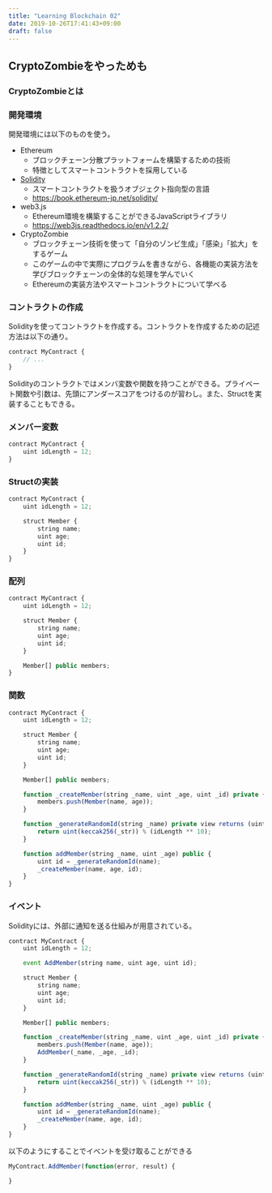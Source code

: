 ```yaml
---
title: "Learning Blockchain 02"
date: 2019-10-26T17:41:43+09:00
draft: false
---
```


## CryptoZombieをやっためも

### CryptoZombieとは


### 開発環境

開発環境には以下のものを使う。

- Ethereum
    - ブロックチェーン分散プラットフォームを構築するための技術
    - 特徴としてスマートコントラクトを採用している
- [Solidity](https://solidity-jp.readthedocs.io/ja/latest/)
    - スマートコントラクトを扱うオブジェクト指向型の言語
    - https://book.ethereum-jp.net/solidity/
- web3.js
    - Ethereum環境を構築することができるJavaScriptライブラリ
    - https://web3js.readthedocs.io/en/v1.2.2/
- CryptoZombie
    - ブロックチェーン技術を使って「自分のゾンビ生成」「感染」「拡大」をするゲーム
    - このゲームの中で実際にプログラムを書きながら、各機能の実装方法を学びブロックチェーンの全体的な処理を学んでいく
    - Ethereumの実装方法やスマートコントラクトについて学べる

### コントラクトの作成
Solidityを使ってコントラクトを作成する。コントラクトを作成するための記述方法は以下の通り。
```js
contract MyContract {
    // ...
}
```

Solidityのコントラクトではメンバ変数や関数を持つことができる。プライベート関数や引数は、先頭にアンダースコアをつけるのが習わし。また、Structを実装することもできる。


### メンバー変数
```js
contract MyContract {
    uint idLength = 12;
}
```

### Structの実装

```js
contract MyContract {
    uint idLength = 12;

    struct Member {
        string name;
        uint age;
        uint id;
    }
}
```


### 配列

```js
contract MyContract {
    uint idLength = 12;

    struct Member {
        string name;
        uint age;
        uint id;
    }

    Member[] public members;
}
```

### 関数

```js
contract MyContract {
    uint idLength = 12;

    struct Member {
        string name;
        uint age;
        uint id;
    }

    Member[] public members;

    function _createMember(string _name, uint _age, uint _id) private {
        members.push(Member(name, age));
    }

    function _generateRandomId(string _name) private view returns (uint) {
        return uint(keccak256(_str)) % (idLength ** 10);
    }

    function addMember(string _name, uint _age) public {
        uint id = _generateRandomId(name);
        _createMember(name, age, id);
    }
}
```

### イベント
Solidityには、外部に通知を送る仕組みが用意されている。

```js
contract MyContract {
    uint idLength = 12;

    event AddMember(string name, uint age, uint id);

    struct Member {
        string name;
        uint age;
        uint id;
    }

    Member[] public members;

    function _createMember(string _name, uint _age, uint _id) private {
        members.push(Member(name, age));
        AddMember(_name, _age, _id);
    }

    function _generateRandomId(string _name) private view returns (uint) {
        return uint(keccak256(_str)) % (idLength ** 10);
    }

    function addMember(string _name, uint _age) public {
        uint id = _generateRandomId(name);
        _createMember(name, age, id);
    }
}

```

以下のようにすることでイベントを受け取ることができる
```js
MyContract.AddMember(function(error, result) {

}
```



